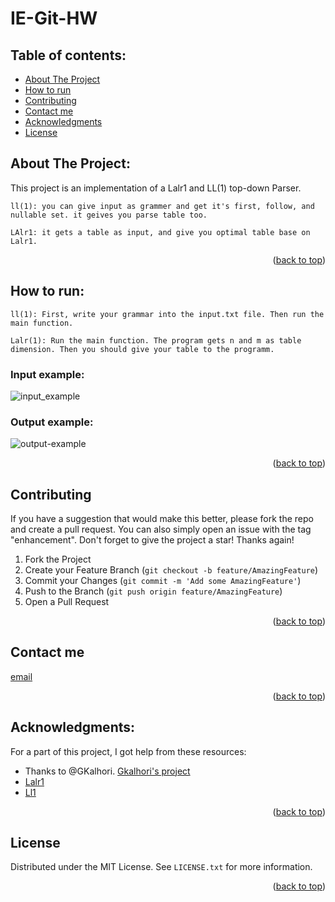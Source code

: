 # IE-Git-HW

## Table of contents:

- [About The Project]( About-The-Project)
- [How to run](how-to-run)
- [Contributing]( contributing)
- [Contact me]( contact-me)
- [Acknowledgments]( acknowledgments)
- [License](license)

## About The Project:

This project is an implementation of a Lalr1 and LL(1) top-down Parser.
```
ll(1): you can give input as grammer and get it's first, follow, and nullable set. it geives you parse table too.
```
```
LAlr1: it gets a table as input, and give you optimal table base on Lalr1.
```
<p align="right">(<a href="#top">back to top</a>)</p>

## How to run:
```
ll(1): First, write your grammar into the input.txt file. Then run the main function.
```
```
Lalr(1): Run the main function. The program gets n and m as table dimension. Then you should give your table to the programm. 
```
### Input example:
![input_example](https://user-images.githubusercontent.com/66914340/155888467-377720eb-b9d5-4299-98e9-42171031d67f.jpg)
### Output example:
![output-example](https://user-images.githubusercontent.com/66914340/155888471-3a350495-b4a2-470f-acaa-832de37a21b6.jpg)

<p align="right">(<a href="#top">back to top</a>)</p>

## Contributing

If you have a suggestion that would make this better, please fork the repo and create a pull request. You can also simply open an issue with the tag "enhancement".
Don't forget to give the project a star! Thanks again!

1. Fork the Project
2. Create your Feature Branch (`git checkout -b feature/AmazingFeature`)
3. Commit your Changes (`git commit -m 'Add some AmazingFeature'`)
4. Push to the Branch (`git push origin feature/AmazingFeature`)
5. Open a Pull Request

<p align="right">(<a href="#top">back to top</a>)</p>

## Contact me
[email]( tahamousavi.sbu@gmail.com)

<p align="right">(<a href="#top">back to top</a>)</p>

## Acknowledgments:
For a part of this project, I got help from these resources:
- Thanks to @GKalhori. [Gkalhori's project]( https://github.com/GKalhori/LL1_Parser)
- [Lalr1]( https://en.wikipedia.org/wiki/LALR_parser)
- [Ll1]( https://en.wikipedia.org/wiki/LL_parser)

<p align="right">(<a href="#top">back to top</a>)</p>

## License 

Distributed under the MIT License. See `LICENSE.txt` for more information.

<p align="right">(<a href="#top">back to top</a>)</p>

